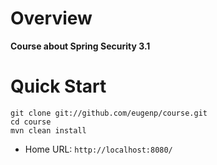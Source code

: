 
# Overview
**Course about Spring Security 3.1**


# Quick Start
```
git clone git://github.com/eugenp/course.git
cd course
mvn clean install
```
- Home URL: `http://localhost:8080/`
